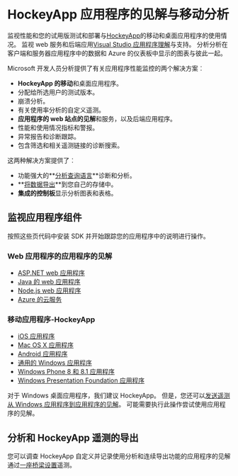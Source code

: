 <properties
    pageTitle="与开发人员分析移动 web 应用程序的性能监视 |Microsoft Azure"
    description="应用程序的性能和使用情况监视的移动应用程序开发人员。 桌面、 web 服务和后端应用程序与 HockeyApp 和应用程序的见解。"
    authors="alancameronwills"
    services="application-insights"
    documentationCenter=""
    manager="douge"/>

<tags
    ms.service="application-insights"
    ms.workload="tbd"
    ms.tgt_pltfrm="ibiza"
    ms.devlang="na"
    ms.topic="article" 
    ms.date="09/19/2016"
    ms.author="awills"/>

# <a name="mobile-analytics-with-hockeyapp-and-application-insights"></a>HockeyApp 应用程序的见解与移动分析

监视性能和您的试用版测试和部署与[HockeyApp](https://hockeyapp.net/)的移动和桌面应用程序的使用情况。 监视 web 服务和后端应用[Visual Studio 应用程序理解](app-insights-overview.md)与支持。 分析分析在客户端和服务器应用程序中的数据和 Azure 的仪表板中显示的图表与彼此一起。

Microsoft 开发人员分析提供了有关应用程序性能监控的两个解决方案︰

* **HockeyApp 的移动**和桌面应用程序。
 * 分配给所选用户的测试版本。
 * 崩溃分析。
 * 有关使用率分析的自定义遥测。
* **应用程序的 web 站点的见解**和服务，以及后端应用程序。
 * 性能和使用情况指标和警报。
 * 异常报告和诊断跟踪。
 * 包含筛选和相关遥测链接的诊断搜索。

这两种解决方案提供了︰

 * 功能强大的**[分析查询语言](app-insights-analytics.md)**诊断和分析。
 * **[将数据导出](app-insights-export-telemetry.md)**到您自己的存储中。
 * **集成的控制板**显示分析图表和表格。

## <a name="monitor-your-app-components"></a>监视应用程序组件

按照这些页代码中安装 SDK 并开始跟踪您的应用程序中的说明进行操作。

### <a name="web-apps---application-insights"></a>Web 应用程序的应用程序的见解

* [ASP.NET web 应用程序](app-insights-asp-net.md) 
* [Java 的 web 应用程序](app-insights-java-get-started.md)
* [Node.js web 应用程序](https://github.com/Microsoft/ApplicationInsights-node.js)
* [Azure 的云服务](app-insights-cloudservices.md)

### <a name="mobile-apps---hockeyapp"></a>移动应用程序-HockeyApp

* [iOS 应用程序](https://support.hockeyapp.net/kb/client-integration-ios-mac-os-x-tvos/hockeyapp-for-ios)
* [Mac OS X 应用程序](https://support.hockeyapp.net/kb/client-integration-ios-mac-os-x-tvos/hockeyapp-for-mac-os-x)
* [Android 应用程序](https://support.hockeyapp.net/kb/client-integration-android/hockeyapp-for-android-sdk)
* [通用的 Windows 应用程序](https://support.hockeyapp.net/kb/client-integration-windows-and-windows-phone/how-to-create-an-app-for-uwp)
* [Windows Phone 8 和 8.1 应用程序](https://support.hockeyapp.net/kb/client-integration-windows-and-windows-phone/hockeyapp-for-windows-phone-silverlight-apps-80-and-81)
* [Windows Presentation Foundation 应用程序](https://support.hockeyapp.net/kb/client-integration-windows-and-windows-phone/hockeyapp-for-windows-wpf-apps)

对于 Windows 桌面应用程序，我们建议 HockeyApp。 但是，您还可以[发送遥测从 Windows 应用程序到应用程序的见解](app-insights-windows-desktop.md)。 可能需要执行此操作尝试使用应用程序的见解。


## <a name="analytics-and-export-for-hockeyapp-telemetry"></a>分析和 HockeyApp 遥测的导出

您可以调查 HockeyApp 自定义并记录使用分析和连续导出功能的应用程序的见解通过[一座桥梁设置](app-insights-hockeyapp-bridge-app.md)遥测。




